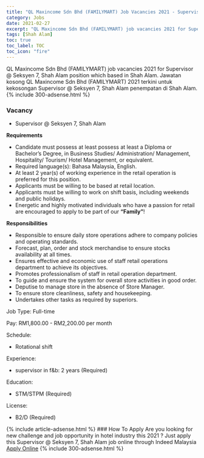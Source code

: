 ```yaml
---
title: "QL Maxincome Sdn Bhd (FAMILYMART) Job Vacancies 2021 - Supervisor @ Seksyen 7, Shah Alam" 
category: Jobs 
date: 2021-02-27 
excerpt: "QL Maxincome Sdn Bhd (FAMILYMART) job vacancies 2021 for Supervisor @ Seksyen 7, Shah Alam position which based in Shah Alam. Jawatan kosong QL Maxincome Sdn Bhd (FAMILYMART) 2021 terkini untuk kekosongan Supervisor @ Seksyen 7, Shah Alam penempatan di Shah Alam" 
tags: [Shah Alam] 
toc: true 
toc_label: TOC 
toc_icon: "fire" 
--- 
```


QL Maxincome Sdn Bhd (FAMILYMART) job vacancies 2021 for Supervisor @ Seksyen 7, Shah Alam position which based in Shah Alam. Jawatan kosong QL Maxincome Sdn Bhd (FAMILYMART) 2021 terkini untuk kekosongan Supervisor @ Seksyen 7, Shah Alam penempatan di Shah Alam. 
{% include 300-adsense.html %} 
### Vacancy 
- Supervisor @ Seksyen 7, Shah Alam 
<div><p><b>Requirements</b></p><ul><li>Candidate must possess at least possess at least a Diploma or Bachelor&#8217;s Degree, in Business Studies/ Administration/ Management, Hospitality/ Tourism/ Hotel Management, or equivalent.</li><li>Required language(s): Bahasa Malaysia, English.</li><li>At least 2 year(s) of working experience in the retail operation is preferred for this position.</li><li>Applicants must be willing to be based at retail location.</li><li>Applicants must be willing to work on shift basis, including weekends and public holidays.</li><li>Energetic and highly motivated individuals who have a passion for retail are encouraged to apply to be part of our <b>&#8220;Family&#8221;</b>!</li></ul><p><b>Responsibilities</b></p><ul><li>Responsible to ensure daily store operations adhere to company policies and operating standards.</li><li>Forecast, plan, order and stock merchandise to ensure stocks availability at all times.</li><li>Ensures effective and economic use of staff retail operations department to achieve its objectives.</li><li>Promotes professionalism of staff in retail operation department.</li><li>To guide and ensure the system for overall store activities in good order.</li><li>Deputise to manage store in the absence of Store Manager.</li><li>To ensure store cleanliness, safety and housekeeping.</li><li>Undertakes other tasks as required by superiors.</li></ul><p>Job Type: Full-time</p><p>Pay: RM1,800.00 - RM2,200.00 per month</p><p>Schedule:</p><ul><li>Rotational shift</li></ul><p>Experience:</p><ul><li>supervisor in f&amp;b: 2 years (Required)</li></ul><p>Education:</p><ul><li>STM/STPM (Required)</li></ul><p>License:</p><ul><li>B2/D (Required)</li></ul></div> 
{% include article-adsense.html %} 
### How To Apply 
Are you looking for new challenge and job opportunity in hotel industry this 2021 ?
Just apply this Supervisor @ Seksyen 7, Shah Alam job online through Indeed Malaysia 
<a href="https://malaysia.indeed.com/viewjob?jk=f4c5f63d7fa6c170" class="btn btn--info" target="_blank" rel="nofollow noopenner">Apply Online</a> 
{% include 300-adsense.html %} 